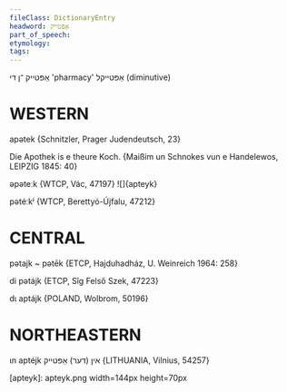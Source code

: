 ```yaml
---
fileClass: DictionaryEntry
headword: אַפּטייק
part_of_speech: 
etymology: 
tags: 
---
```

אַפּטייק
־ן
די
'pharmacy'
אַפּטייקל
(diminutive)

WESTERN
========

apətek {Schnitzler, Prager Judendeutsch, 23}

Die Apothek is e theure Koch.
{Maißim un Schnokes vun e Handelewos, LEIPZIG 1845: 40}

əpəteːk {WTCP, Vác, 47197}
![]{apteyk}

pətéːkʲ {WTCP, Berettyó-Újfalu, 47212}

CENTRAL
========

pətajk ~ pətēk {ETCP, Hajduhadház, U. Weinreich 1964: 258}

di pətájk {ETCP, Sîg Felső Szek, 47223}

dɩ aptájk {POLAND, Wolbrom, 50196}

NORTHEASTERN
==============

ɩn aptéjk אין (דער) אַפּטייק {LITHUANIA, Vilnius, 54257}

[apteyk]: apteyk.png width=144px height=70px